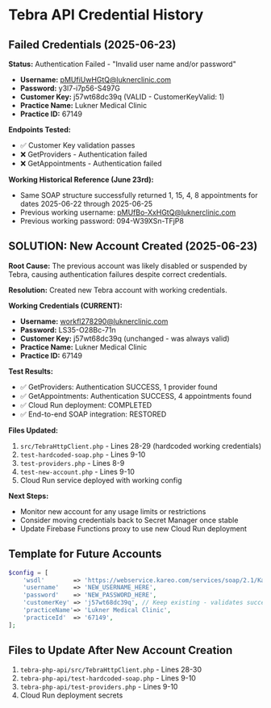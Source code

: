# Tebra API Credential History

## Failed Credentials (2025-06-23)

**Status:** Authentication Failed - "Invalid user name and/or password"

- **Username:** <pMUfiUwHGtQ@luknerclinic.com>
- **Password:** y3l7-i7p56-S497G
- **Customer Key:** j57wt68dc39q (VALID - CustomerKeyValid: 1)
- **Practice Name:** Lukner Medical Clinic
- **Practice ID:** 67149

**Endpoints Tested:**

- ✅ Customer Key validation passes
- ❌ GetProviders - Authentication failed
- ❌ GetAppointments - Authentication failed

**Working Historical Reference (June 23rd):**

- Same SOAP structure successfully returned 1, 15, 4, 8 appointments for dates 2025-06-22 through 2025-06-25
- Previous working username: <pMUfBo-XxHGtQ@luknerclinic.com>  
- Previous working password: 094-W39XSn-TFjP8

## SOLUTION: New Account Created (2025-06-23)

**Root Cause:** The previous account was likely disabled or suspended by Tebra, causing authentication failures despite correct credentials.

**Resolution:** Created new Tebra account with working credentials.

**Working Credentials (CURRENT):**

- **Username:** <workfl278290@luknerclinic.com>
- **Password:** LS35-O28Bc-71n
- **Customer Key:** j57wt68dc39q (unchanged - was always valid)
- **Practice Name:** Lukner Medical Clinic
- **Practice ID:** 67149

**Test Results:**

- ✅ GetProviders: Authentication SUCCESS, 1 provider found
- ✅ GetAppointments: Authentication SUCCESS, 4 appointments found
- ✅ Cloud Run deployment: COMPLETED
- ✅ End-to-end SOAP integration: RESTORED

**Files Updated:**

1. `src/TebraHttpClient.php` - Lines 28-29 (hardcoded working credentials)
2. `test-hardcoded-soap.php` - Lines 9-10
3. `test-providers.php` - Lines 8-9
4. `test-new-account.php` - Lines 9-10
5. Cloud Run service deployed with working config

**Next Steps:**

- Monitor new account for any usage limits or restrictions
- Consider moving credentials back to Secret Manager once stable
- Update Firebase Functions proxy to use new Cloud Run deployment

## Template for Future Accounts

```php
$config = [
    'wsdl'        => 'https://webservice.kareo.com/services/soap/2.1/KareoServices.svc?wsdl',
    'username'    => 'NEW_USERNAME_HERE',
    'password'    => 'NEW_PASSWORD_HERE',
    'customerKey' => 'j57wt68dc39q', // Keep existing - validates successfully
    'practiceName'=> 'Lukner Medical Clinic',
    'practiceId'  => '67149',
];
```

## Files to Update After New Account Creation

1. `tebra-php-api/src/TebraHttpClient.php` - Lines 28-30
2. `tebra-php-api/test-hardcoded-soap.php` - Lines 9-10
3. `tebra-php-api/test-providers.php` - Lines 9-10
4. Cloud Run deployment secrets
